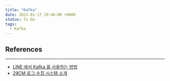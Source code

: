 ```yaml
---
title: "Kafka"
date: 2023-01-17 19:40:00 +0800
status: To Do
tags:
  - Kafka
---
```


## References

---

- [LINE 에서 Kafka 를 사용하는 방법](https://engineering.linecorp.com/ko/blog/how-to-use-kafka-in-line-1/)
- [29CM 로그 수집 시스템 소개](https://medium.com/29cm/29cm-%EB%A1%9C%EA%B7%B8-%EC%88%98%EC%A7%91-%EC%8B%9C%EC%8A%A4%ED%85%9C-%EC%86%8C%EA%B0%9C-e7955d7deec6)
